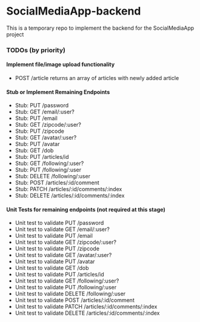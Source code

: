 # SocialMediaApp-backend

This is a temporary repo to implement the backend for the SocialMediaApp project

### TODOs (by priority)

#### Implement file/image upload functionality

- POST /article returns an array of articles with newly added article

#### Stub or Implement Remaining Endpoints

- Stub: PUT /password
- Stub: GET /email/:user?
- Stub: PUT /email
- Stub: GET /zipcode/:user?
- Stub: PUT /zipcode
- Stub: GET /avatar/:user?
- Stub: PUT /avatar
- Stub: GET /dob
- Stub: PUT /articles/id
- Stub: GET /following/:user?
- Stub: PUT /following/:user
- Stub: DELETE /following/:user
- Stub: POST /articles/:id/comment
- Stub: PATCH /articles/:id/comments/:index
- Stub: DELETE /articles/:id/comments/:index

#### Unit Tests for remaining endpoints (not required at this stage)

- Unit test to validate PUT /password
- Unit test to validate GET /email/:user?
- Unit test to validate PUT /email
- Unit test to validate GET /zipcode/:user?
- Unit test to validate PUT /zipcode
- Unit test to validate GET /avatar/:user?
- Unit test to validate PUT /avatar
- Unit test to validate GET /dob
- Unit test to validate PUT /articles/id
- Unit test to validate GET /following/:user?
- Unit test to validate PUT /following/:user
- Unit test to validate DELETE /following/:user
- Unit test to validate POST /articles/:id/comment
- Unit test to validate PATCH /articles/:id/comments/:index
- Unit test to validate DELETE /articles/:id/comments/:index
